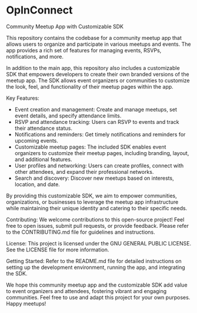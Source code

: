 # OpInConnect
Community Meetup App with Customizable SDK

This repository contains the codebase for a community meetup app that allows users to organize and participate in various meetups and events. The app provides a rich set of features for managing events, RSVPs, notifications, and more.

In addition to the main app, this repository also includes a customizable SDK that empowers developers to create their own branded versions of the meetup app. The SDK allows event organizers or communities to customize the look, feel, and functionality of their meetup pages within the app.

Key Features:
- Event creation and management: Create and manage meetups, set event details, and specify attendance limits.
- RSVP and attendance tracking: Users can RSVP to events and track their attendance status.
- Notifications and reminders: Get timely notifications and reminders for upcoming events.
- Customizable meetup pages: The included SDK enables event organizers to customize their meetup pages, including branding, layout, and additional features.
- User profiles and networking: Users can create profiles, connect with other attendees, and expand their professional networks.
- Search and discovery: Discover new meetups based on interests, location, and date.

By providing this customizable SDK, we aim to empower communities, organizations, or businesses to leverage the meetup app infrastructure while maintaining their unique identity and catering to their specific needs.

Contributing:
We welcome contributions to this open-source project! Feel free to open issues, submit pull requests, or provide feedback. Please refer to the CONTRIBUTING.md file for guidelines and instructions.

License:
This project is licensed under the GNU GENERAL PUBLIC LICENSE. See the LICENSE file for more information.

Getting Started:
Refer to the README.md file for detailed instructions on setting up the development environment, running the app, and integrating the SDK.

We hope this community meetup app and the customizable SDK add value to event organizers and attendees, fostering vibrant and engaging communities. Feel free to use and adapt this project for your own purposes. Happy meetups!
